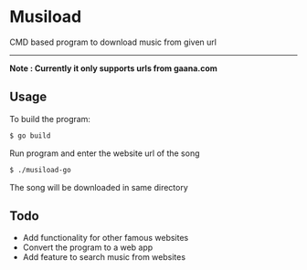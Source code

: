 # Musiload

CMD based program to download music from given url

---

**Note : Currently it only supports urls from gaana.com**

## Usage

To build the program:

```bash
$ go build
```

Run program and enter the website url of the song

```bash
$ ./musiload-go
```

The song will be downloaded in same directory


## Todo

* Add functionality for other famous websites
* Convert the program to a web app
* Add feature to search music from websites

